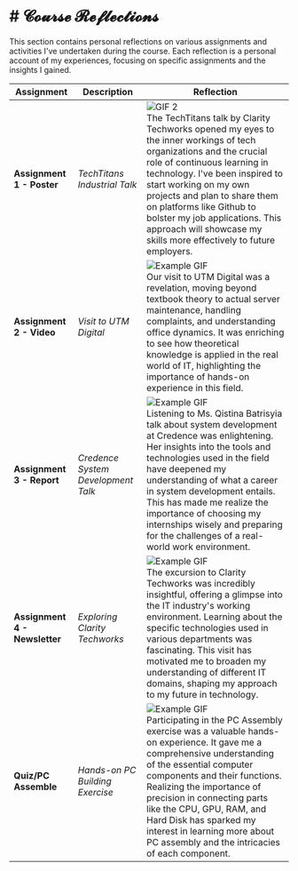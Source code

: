 # # 𝓒𝓸𝓾𝓻𝓼𝓮 𝓡𝓮𝓯𝓵𝓮𝓬𝓽𝓲𝓸𝓷𝓼

This section contains personal reflections on various assignments and activities I've undertaken during the course. Each reflection is a personal account of my experiences, focusing on specific assignments and the insights I gained.

| **Assignment** | **Description** | **Reflection** |
| ----- | ----- | ----- | 
| **Assignment 1 - Poster** | *TechTitans Industrial Talk* | ![GIF 2](https://media1.tenor.com/m/PrnF5i4ihmwAAAAC/poster-hang-up.gif) <br> The TechTitans talk by Clarity Techworks opened my eyes to the inner workings of tech organizations and the crucial role of continuous learning in technology. I've been inspired to start working on my own projects and plan to share them on platforms like Github to bolster my job applications. This approach will showcase my skills more effectively to future employers. | 
| **Assignment 2 - Video** | *Visit to UTM Digital* | ![Example GIF](https://upload.wikimedia.org/wikipedia/commons/e/ea/Youtube_2018.gif) <br> Our visit to UTM Digital was a revelation, moving beyond textbook theory to actual server maintenance, handling complaints, and understanding office dynamics. It was enriching to see how theoretical knowledge is applied in the real world of IT, highlighting the importance of hands-on experience in this field. | 
| **Assignment 3 - Report** | *Credence System Development Talk* | ![Example GIF](https://images.prismic.io/smarttask%2F3812b538-da10-4bfb-8406-baf1413c09ef_project+report.gif?auto=compress,format) <br> Listening to Ms. Qistina Batrisyia talk about system development at Credence was enlightening. Her insights into the tools and technologies used in the field have deepened my understanding of what a career in system development entails. This has made me realize the importance of choosing my internships wisely and preparing for the challenges of a real-world work environment. | 
| **Assignment 4 - Newsletter** | *Exploring Clarity Techworks* | ![Example GIF](https://media0.giphy.com/media/lXiRLb0xFzmreM8k8/giphy.gif) <br> The excursion to Clarity Techworks was incredibly insightful, offering a glimpse into the IT industry's working environment. Learning about the specific technologies used in various departments was fascinating. This visit has motivated me to broaden my understanding of different IT domains, shaping my approach to my future in technology. |
| **Quiz/PC Assemble** | *Hands-on PC Building Exercise* | ![Example GIF](https://i.makeagif.com/media/12-15-2017/py8rZ7.gif) <br> Participating in the PC Assembly exercise was a valuable hands-on experience. It gave me a comprehensive understanding of the essential computer components and their functions. Realizing the importance of precision in connecting parts like the CPU, GPU, RAM, and Hard Disk has sparked my interest in learning more about PC assembly and the intricacies of each component. |
